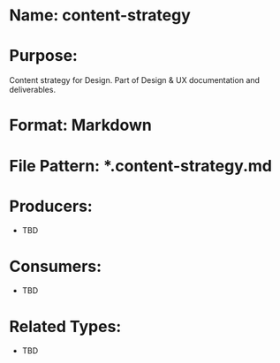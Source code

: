 # Name: content-strategy

# Purpose:
Content strategy for Design. Part of Design & UX documentation and deliverables.

# Format: Markdown

# File Pattern: *.content-strategy.md

# Producers:
- TBD

# Consumers:
- TBD

# Related Types:
- TBD
